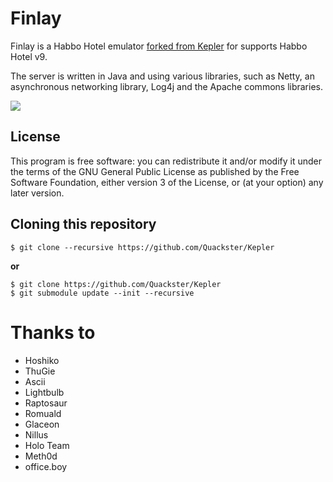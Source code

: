 # Finlay

Finlay is a Habbo Hotel emulator [forked from Kepler](https://github.com/Quackster/Kepler) for supports Habbo Hotel v9.

The server is written in Java and using various libraries, such as Netty, an asynchronous networking library, Log4j and the Apache commons libraries.

![](https://i.imgur.com/iob5Aik.png)

## License

This program is free software: you can redistribute it and/or modify it under the terms of the GNU General Public License as published by the Free Software Foundation, either version 3 of the License, or (at your option) any later version.


## Cloning this repository

```
$ git clone --recursive https://github.com/Quackster/Kepler
```

**or**

```
$ git clone https://github.com/Quackster/Kepler
$ git submodule update --init --recursive
```

# Thanks to

* Hoshiko
* ThuGie
* Ascii
* Lightbulb
* Raptosaur
* Romuald
* Glaceon
* Nillus
* Holo Team
* Meth0d
* office.boy
